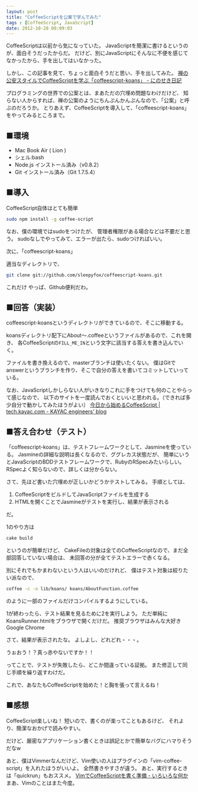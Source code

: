 ```yaml
---
layout: post
title: "CoffeeScriptを公案で学んでみた"
tags : [CoffeeScript, JavaScript]
date: 2012-10-28 00:09:03
---
```




CoffeeScriptは以前から気になっていた。
JavaScriptを簡潔に書けるというのが、面白そうだったからだ。
だけど、別にJavaScriptにそんなに不便を感じてなかったから、手を出してはいなかった。

しかし、この記事を見て、ちょっと面白そうだと思い、手を出してみた。
[禅の公安スタイルでCoffeeScriptを学ぶ「coffeescript-koans」 - にのせき日記](http://d.hatena.ne.jp/ninoseki/20111023/1319369396)

プログラミングの世界での公案とは、まあただの穴埋め問題なわけだけど、
知らない人からすれば、禅の公案のようにちんぷんかんぷんなので、「公案」と呼ぶのだろうか。
とりあえず、CoffeeScriptを導入して、「coffeescript-koans」をやってみるところまで。

## ■環境


* Mac Book Air ( Lion )
* シェル:bash
* Node.js インストール済み（v0.8.2）
* Git インストール済み（Git 1.7.5.4）



## ■導入


CoffeeScript自体はとても簡単


```bash
sudo npm install -g coffee-script
```



なお、僕の環境ではsudoをつけたが、
管理者権限がある場合などは不要だと思う。
sudoなしでやってみて、エラーが出たら、sudoつければいい。


次に、「coffeescript-koans」

適当なディレクトリで、

```bash
git clone git://github.com/sleepyfox/coffeescript-koans.git
```


これだけ
やっぱ、Github便利だわ。



## ■回答（実装）


coffeescript-koansというディレクトリができているので、そこに移動する。

koansディレクトリ配下にAbout〜.coffeeというファイルがあるので、これを開き、
各CoffeeScriptの`FILL_ME_IN`という文字に該当する答えを書き込んでいく。

ファイルを書き換えるので、masterブランチは使いたくない。
僕はGitでanswerというブランチを作り、そこで自分の答えを書いてコミットしていっている。

なお、JavaScriptしかしらない人がいきなりこれに手をつけても何のことやらって感じなので、
以下のサイトを一度読んでおくといいと思われる。（できれば多少自分で動かしてみたほうがよい）
[今日から始めるCoffeeScript | tech.kayac.com - KAYAC engineers' blog](http://tech.kayac.com/archive/coffeescript-tutorial.html)


## ■答え合わせ（テスト）


「coffeescript-koans」は、テストフレームワークとして、Jasmineを使っている。
Jasmineの詳細な説明は長くなるので、ググレカス状態だが、
簡単にいうとJavaScriptのBDDテストフレームワークで、RubyのRSpecみたいらしい。
RSpecよく知らないので、詳しくは分からない。


さて、先ほど書いた穴埋めが正しいかどうかテストしてみる。
手順としては、

1. CoffeeScriptをビルドしてJavaScriptファイルを生成する
2. HTMLを開くことでJasmineがテストを実行し、結果が表示される

だ。





1のやり方は


```bash
cake build
```


というのが簡単だけど、
CakeFileの対象は全てのCoffeeScriptなので、まだ全部回答していない場合は、
未回答の分が全てテストエラーで赤くなる。

別にそれでもかまわないという人はいいのだけれど、
僕はテスト対象は絞りたい派なので、


```bash
coffee -c -o lib/koans/ koans/AboutFunction.coffee
```


のように一部のファイルだけコンパイルするようにしている。


1が終わったら、テスト結果を見るために2を実行しよう。
ただ単純にKoansRunner.htmlをブラウザで開くだけだ。
推奨ブラウザはみんな大好きGoogle Chrome


さて、結果が表示されたな。
よしよし、どれどれ・・・。


うぉおう！？真っ赤やないですか！！

ってことで、テストが失敗したら、どこか間違っている証拠。
また修正して同じ手順を繰り返すわけだ。


これで、あなたもCoffeeScriptを始めた！と胸を張って言えるね！


## ■感想


CoffeeScript楽しいね！
短いので、書くのが楽ってこともあるけど、
それより、簡潔なおかげで読みやすい。

だけど、厳密なアプリケーション書くときは誤記とかで簡単なバグにハマりそうだなw


あと、僕はVimmerなんだけど、Vim使いの人はプラグインの「vim-coffee-script」を入れたほうがいいよ。
全然書きやすさが違う。
あと、実行するときは「quickrun」もおススメ。
[VimでCoffeeScriptを書く準備 - いろいろな何か](http://d.hatena.ne.jp/yogit/20110710/1310269515)
まあ、Vimのことはまた今度。

